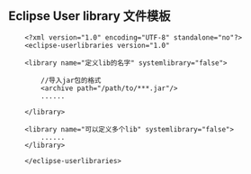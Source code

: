 ## Eclipse User library 文件模板 ##

		<?xml version="1.0" encoding="UTF-8" standalone="no"?>
		<eclipse-userlibraries version="1.0"

		<library name="定义lib的名字" systemlibrary="false">
			
			//导入jar包的格式
			<archive path="/path/to/***.jar"/>
			......

		</library>

		<library name="可以定义多个lib" systemlibrary="false">
			......
		</library>

		</eclipse-userlibraries>
